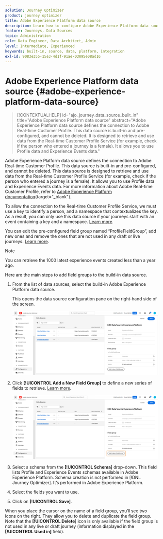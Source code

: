 ```yaml
---
solution: Journey Optimizer
product: journey optimizer
title: Adobe Experience Platform data source
description: Learn how to configure Adobe Experience Platform data source
feature: Journeys, Data Sources
topic: Administration
role: Data Engineer, Data Architect, Admin
level: Intermediate, Experienced
keywords: built-in, source, data, platform, integration 
exl-id: 9083e355-15e3-4d1f-91ae-03095e08ad16
---
```

# Adobe Experience Platform data source {#adobe-experience-platform-data-source}

>[!CONTEXTUALHELP]
>id="ajo_journey_data_source_built_in"
>title="Adobe Experience Platform data source"
>abstract="Adobe Experience Platform data source defines the connection to Adobe Real-time Customer Profile. This data source is built-in and pre-configured, and cannot be deleted. It is designed to retrieve and use data from the Real-time Customer Profile Service (for example, check if the person who entered a journey is a female). It allows you to use Profile data and Experience Events data."

Adobe Experience Platform data source defines the connection to Adobe Real-time Customer Profile. This data source is built-in and pre-configured, and cannot be deleted. This data source is designed to retrieve and use data from the Real-time Customer Profile Service (for example, check if the person who entered a journey is a female). It allows you to use Profile data and Experience Events data. For more information about Adobe Real-time Customer Profile, refer to [Adobe Experience Platform documentation](https://experienceleague.adobe.com/docs/experience-platform/profile/home.html){target="_blank"}.


To allow the connection to the Real-time Customer Profile Service, we must use a key to identify a person, and a namespace that contextualizes the key. As a result, you can only use this data source if your journeys start with an event containing a key and a namespace. [Learn more](../building-journeys/journey.md).

You can edit the pre-configured field group named “ProfileFieldGroup”, add new ones and remove the ones that are not used in any draft or live journeys. [Learn more](../datasource/configure-data-sources.md#define-field-groups).


>[!NOTE]
>
>You can retrieve the 1000 latest experience events created less than a year ago.

Here are the main steps to add field groups to the build-in data source.

1. From the list of data sources, select the build-in Adobe Experience Platform data source.

    This opens the data source configuration pane on the right-hand side of the screen.

    ![](assets/journey23.png)

1. Click **[!UICONTROL Add a New Field Group]** to define a new series of fields to retrieve. [Learn more](../datasource/configure-data-sources.md#define-field-groups).

    ![](assets/journey24.png)

1. Select a schema from the **[!UICONTROL Schema]** drop-down. This field lists Profile and Experience Events schemas available in Adobe Experience Platform. Schema creation is not performed in [!DNL Journey Optimizer]. It’s performed in Adobe Experience Platform.
1. Select the fields you want to use.
1. Click on **[!UICONTROL Save]**.

When you place the cursor on the name of a field group, you’ll see two icons on the right. They allow you to delete and duplicate the field group. Note that the **[!UICONTROL Delete]** icon is only available if the field group is not used in any live or draft journey (information displayed in the **[!UICONTROL Used in]** field).

